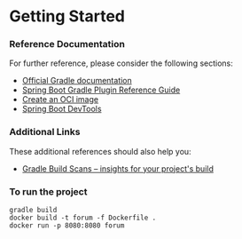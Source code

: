 # Getting Started

### Reference Documentation

For further reference, please consider the following sections:

* [Official Gradle documentation](https://docs.gradle.org)
* [Spring Boot Gradle Plugin Reference Guide](https://docs.spring.io/spring-boot/docs/3.1.2/gradle-plugin/reference/html/)
* [Create an OCI image](https://docs.spring.io/spring-boot/docs/3.1.2/gradle-plugin/reference/html/#build-image)
* [Spring Boot DevTools](https://docs.spring.io/spring-boot/docs/3.1.2/reference/htmlsingle/index.html#using.devtools)

### Additional Links

These additional references should also help you:

* [Gradle Build Scans – insights for your project's build](https://scans.gradle.com#gradle)

### To run the project

```
gradle build
docker build -t forum -f Dockerfile . 
docker run -p 8080:8080 forum
```
